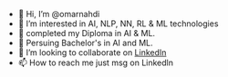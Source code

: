 - 👋 Hi, I’m @omarnahdi
- 👀 I’m interested in AI, NLP, NN, RL & ML technologies
- 🌱 completed my Diploma in AI & ML.
- 📖 Persuing Bachelor's in AI and ML.
- 🔗 I’m looking to collaborate on [LinkedIn](https://www.linkedin.com/in/omarnahdi)
- 📫 How to reach me just msg on Linkedln

<!---
omarnahdi/omarnahdi is a ✨ special ✨ repository because its `README.md` (this file) appears on your GitHub profile.
You can click the Preview link to take a look at your changes.
--->
